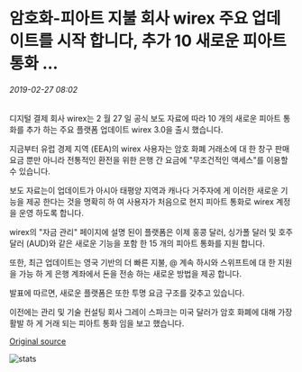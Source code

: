 # 암호화-피아트 지불 회사 wirex 주요 업데이트를 시작 합니다, 추가 10 새로운 피아트 통화 ...

###### 2019-02-27 08:02

디지털 결제 회사 wirex는 2 월 27 일 공식 보도 자료에 따라 10 개의 새로운 피아트 통화를 추가 하는 주요 플랫폼 업데이트 wirex 3.0을 출시 했습니다.

지금부터 유럽 경제 지역 (EEA)의 wirex 사용자는 암호 화폐 거래소에 대 한 창구 판매 요금 뿐만 아니라 전통적인 환전을 위한 은행 간 요금에 "무조건적인 액세스"를 이용할 수 있습니다.

보도 자료는이 업데이트가 아시아 태평양 지역과 캐나다 거주자에 게 이러한 새로운 기능을 제공 한다는 것을 명확히 하 여 사용자가 처음으로 현지 피아트 통화로 wirex 계정을 운영 하도록 합니다.

wirex의 "자금 관리" 페이지에 설명 된이 플랫폼은 이제 홍콩 달러, 싱가폴 달러 및 호주 달러 (AUD)와 같은 새로운 기능을 포함 한 15 개의 피아트 통화를 지원 합니다.

또한, 최근 업데이트는 영국 기반의 더 빠른 지불, @ 계속 하시와 스위프트에 대 한 지원을 가능 하 게 은행 계좌에서 돈을 전송 하는 새로운 방법을 제공 합니다.

발표에 따르면, 새로운 플랫폼은 또한 투명 요금 구조를 갖추고 있습니다.

이전에는 관리 및 기술 컨설팅 회사 그레이 스파크는 미국 달러가 암호 화폐에 대해 가장 활발 하 게 거래 되는 피아트 통화 임을 보고 했습니다.

[Original source](https://cointelegraph.com/news/crypto-fiat-payments-firm-wirex-launches-major-update-adds-10-new-fiat-currencies)

![stats](https://c.statcounter.com/11760860/0/a89fa40b/1/ "stats")